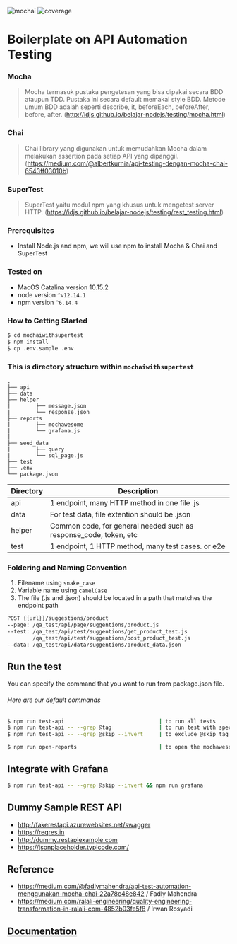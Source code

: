 ![mochai](https://img.shields.io/badge/Mocha-Chai-yellowgreen.svg) ![coverage](https://img.shields.io/badge/coverage-100%25-brightgreen.svg)

# Boilerplate on API Automation Testing

### Mocha
> Mocha termasuk pustaka pengetesan yang bisa dipakai secara BDD ataupun TDD. Pustaka ini secara default memakai style BDD. Metode umum BDD adalah seperti describe, it, beforeEach, beforeAfter, before, after. (http://idjs.github.io/belajar-nodejs/testing/mocha.html)

### Chai
> Chai library yang digunakan untuk memudahkan Mocha dalam melakukan assertion pada setiap API yang dipanggil. (https://medium.com/@albertkurnia/api-testing-dengan-mocha-chai-6543ff03010b)

### SuperTest
> SuperTest yaitu modul npm yang khusus untuk mengetest server HTTP. (https://idjs.github.io/belajar-nodejs/testing/rest_testing.html)

### Prerequisites

- Install Node.js and npm, we will use npm to install Mocha & Chai and SuperTest

### Tested on
- MacOS Catalina version 10.15.2
- node version `^v12.14.1`
- npm version `^6.14.4`

### How to Getting Started

```sh
$ cd mochaiwithsupertest
$ npm install
$ cp .env.sample .env
```

### This is directory structure within `mochaiwithsupertest`

    .
    ├── api             
    ├── data     
    ├── helper
    |        ├── message.json
    |        └── response.json      
    ├── reports 
    |        ├── mochawesome 
    |        └── grafana.js 
    |  
    ├── seed_data 
    |        ├── query 
    |        └── sql_page.js 
    ├── test
    ├── .env
    └── package.json

| Directory | Description                                                       |
| --------- | ----------------------------------------------------------------- |
| api       | 1 endpoint, many HTTP method in one file .js                      |
| data      | For test data, file extention should be .json                     |
| helper    | Common code, for general needed such as response_code, token, etc |
| test      | 1 endpoint, 1 HTTP method, many test cases. or e2e                |

### Foldering and Naming Convention

1. Filename using `snake_case`
2. Variable name using `camelCase`
3. The file (.js and .json) should be located in a path that matches the endpoint path

```sh
POST {{url}}/suggestions/product
--page: /qa_test/api/page/suggentions/product.js
--test: /qa_test/api/test/suggentions/get_product_test.js
        /qa_test/api/test/suggentions/post_product_test.js
--data: /qa_test/api/data/suggentions/product_data.json
```

## Run the test

You can specify the command that you want to run from package.json file.

###### Here are our default commands

```sh
$ npm run test-api                              | to run all tests
$ npm run test-api -- --grep @tag               | to run test with specific tag
$ npm run test-api -- --grep @skip --invert     | to exclude @skip tag

$ npm run open-reports                          | to open the mochawesome report
```

## Integrate with Grafana

```sh
$ npm run test-api -- --grep @skip --invert && npm run grafana
```

## Dummy Sample REST API
- http://fakerestapi.azurewebsites.net/swagger
- https://reqres.in
- http://dummy.restapiexample.com
- https://jsonplaceholder.typicode.com/

## Reference

- https://medium.com/@fadlymahendra/api-test-automation-menggunakan-mocha-chai-22a78c48e842 / Fadly Mahendra
- https://medium.com/ralali-engineering/quality-engineering-transformation-in-ralali-com-4852b03fe5f8 / Irwan Rosyadi

## [Documentation](docs)
